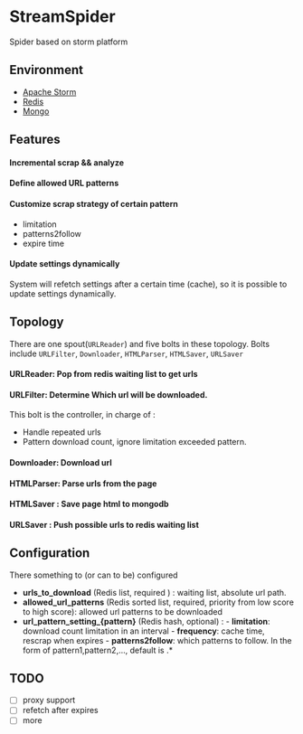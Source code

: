 # StreamSpider
Spider based on storm platform

## Environment
  - [Apache Storm](https://github.com/apache/storm)
  - [Redis](https://github.com/antirez/redis)
  - [Mongo](https://github.com/mongodb/mongo)

## Features

#### Incremental scrap && analyze

#### Define allowed URL patterns

#### Customize scrap strategy of certain pattern
  - limitation
  - patterns2follow
  - expire time

#### Update settings dynamically
  System will refetch settings after a certain time (cache), so it is possible to update settings dynamically.

## Topology
  There are one spout(`URLReader`) and five bolts in these topology. Bolts include `URLFilter`, `Downloader`, `HTMLParser`, `HTMLSaver`, `URLSaver`
#### URLReader:  Pop from redis waiting list to get urls
#### URLFilter:  Determine Which url will be downloaded.
 This bolt is the controller, in charge of :
 - Handle repeated urls
 - Pattern download count, ignore limitation exceeded pattern.
#### Downloader: Download url
#### HTMLParser: Parse urls from the page
#### HTMLSaver : Save page html to mongodb
#### URLSaver  : Push possible urls to redis waiting list


## Configuration
  There something  to (or can to be) configured
   - **urls_to_download** (Redis list, required ) : waiting list, absolute url path.
   - **allowed_url_patterns** (Redis sorted list, required, priority from low score to high score): allowed url patterns to be downloaded
   - **url_pattern_setting_{pattern}** (Redis hash, optional) :
    - **limitation**: download count limitation in an interval
    - **frequency**: cache time, rescrap when expires
    - **patterns2follow**: which patterns to follow. In the form of pattern1,pattern2,..., default is .*


## TODO
   - [ ] proxy support
   - [ ] refetch after expires
   - [ ] more
